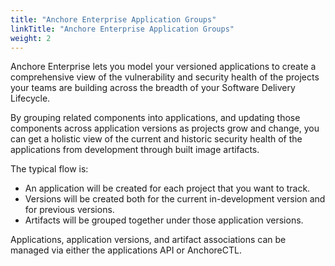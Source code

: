 ```yaml
---
title: "Anchore Enterprise Application Groups"
linkTitle: "Anchore Enterprise Application Groups"
weight: 2
---
```


Anchore Enterprise lets you model your versioned applications to create a comprehensive view of the vulnerability and security health of the projects your teams are building across the breadth of your Software Delivery Lifecycle. 

By grouping related components into applications, and updating those components across application versions as projects grow and change, you can get a holistic view of the current and historic security health of the applications from development through built image artifacts.

The typical flow is:
- An application will be created for each project that you want to track.
- Versions will be created both for the current in-development version and for previous versions. 
- Artifacts will be grouped together under those application versions. 

Applications, application versions, and artifact associations can be managed via either the applications API or AnchoreCTL.

